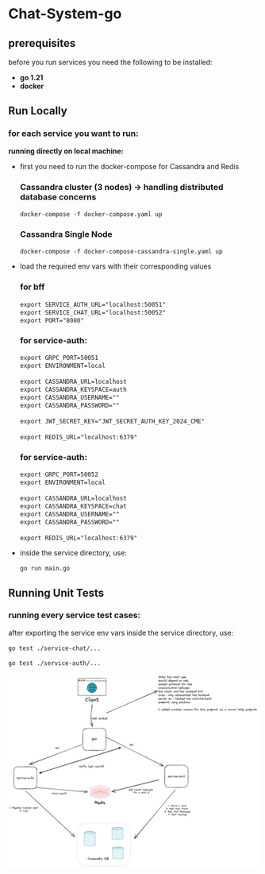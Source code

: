 # Chat-System-go
 

## prerequisites
before you run services you need the following to be installed:
- **go 1.21**
- **docker**


## Run Locally
### for each service you want to run:
**running directly on local machine:**
- first you need to run the docker-compose for Cassandra and Redis
    ### Cassandra cluster (3 nodes) -> handling distributed database concerns
    ```
    docker-compose -f docker-compose.yaml up
    ``` 
    ### Cassandra Single Node
    ```
    docker-compose -f docker-compose-cassandra-single.yaml up
    ```
- load the required env vars with their corresponding values
    ### for bff
    ```
    export SERVICE_AUTH_URL="localhost:50051"
    export SERVICE_CHAT_URL="localhost:50052"
    export PORT="8080"
    ```
    ### for service-auth:
    ```
    export GRPC_PORT=50051
    export ENVIRONMENT=local

    export CASSANDRA_URL=localhost
    export CASSANDRA_KEYSPACE=auth
    export CASSANDRA_USERNAME=""
    export CASSANDRA_PASSWORD=""

    export JWT_SECRET_KEY="JWT_SECRET_AUTH_KEY_2024_CME"

    export REDIS_URL="localhost:6379"
    ```

    ### for service-auth:
    ```
    export GRPC_PORT=50052
    export ENVIRONMENT=local

    export CASSANDRA_URL=localhost
    export CASSANDRA_KEYSPACE=chat
    export CASSANDRA_USERNAME=""
    export CASSANDRA_PASSWORD=""

    export REDIS_URL="localhost:6379"
    ```
- inside the service directory, use:
    ```
    go run main.go
    ```

## Running Unit Tests
### running every service test cases:
after exporting the service env vars
inside the service directory, use:

```
go test ./service-chat/... 
```

```
go test ./service-auth/... 
```

![Architecture](https://github.com/Nadern96/Chating-System-go/blob/main/architecture.png)
